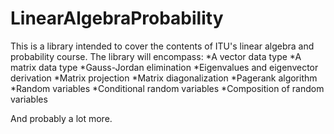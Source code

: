 # LinearAlgebraProbability

This is a library intended to cover the contents of ITU's linear algebra and probability course.
The library will encompass:
*A vector data type
*A matrix data type
*Gauss-Jordan elimination
*Eigenvalues and eigenvector derivation
*Matrix projection
*Matrix diagonalization
*Pagerank algorithm
*Random variables
*Conditional random variables
*Composition of random variables

And probably a lot more.
